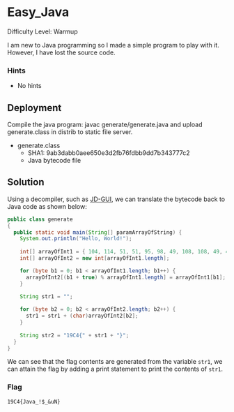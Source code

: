 
# Easy_Java

Difficulty Level: Warmup

I am new to Java programming so I made a simple program to play with it. However, I have lost the source code.

### Hints

- No hints


## Deployment

Compile the java program: javac generate/generate.java  and upload generate.class in distrib to static file server.

- generate.class
    - SHA1: 9ab3dabb0aee650e3d2fb76fdbb9dd7b343777c2
    - Java bytecode file


## Solution

Using a decompiler, such as [JD-GUI](http://java-decompiler.github.io/), we can translate the bytecode back to Java code as shown below: 


```java
public class generate
{
  public static void main(String[] paramArrayOfString) {
    System.out.println("Hello, World!");
    
    int[] arrayOfInt1 = { 104, 114, 51, 51, 95, 98, 49, 108, 108, 49, 48, 110, 95, 100, 51, 118, 49, 99, 51, 53, 55 };
    int[] arrayOfInt2 = new int[arrayOfInt1.length];

    for (byte b1 = 0; b1 < arrayOfInt1.length; b1++) {
      arrayOfInt2[(b1 + true) % arrayOfInt1.length] = arrayOfInt1[b1];
    }

    String str1 = "";
    
    for (byte b2 = 0; b2 < arrayOfInt2.length; b2++) {
      str1 = str1 + (char)arrayOfInt2[b2];
    }
    
    String str2 = "19C4{" + str1 + "}";
  }
}
```

We can see that the flag contents are generated from the variable `str1`, we can attain the flag by adding a print statement to print the contents of `str1`.

### Flag
`19C4{Java_!$_&uN}`
